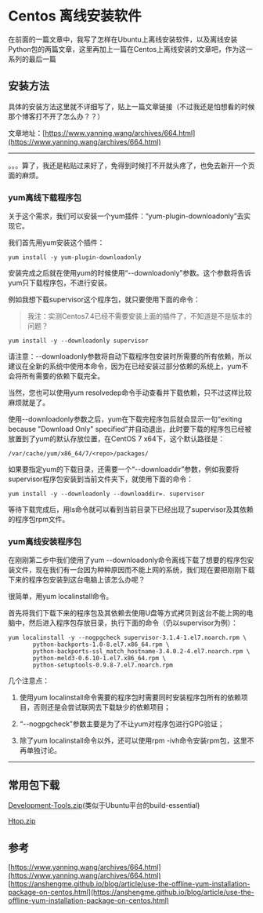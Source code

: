 # Centos 离线安装软件

在前面的一篇文章中，我写了怎样在Ubuntu上离线安装软件，以及离线安装Python包的两篇文章，这里再加上一篇在Centos上离线安装的文章吧，作为这一系列的最后一篇

## 安装方法

具体的安装方法这里就不详细写了，贴上一篇文章链接（不过我还是怕想看的时候那个博客打不开了怎么办？？）

文章地址：[https://www.yanning.wang/archives/664.html](https://www.yanning.wang/archives/664.html)

---

。。。算了，我还是粘贴过来好了，免得到时候打不开就头疼了，也免去新开一个页面的麻烦。

### yum离线下载程序包

关于这个需求，我们可以安装一个yum插件：“yum-plugin-downloadonly”去实现它。

我们首先用yum安装这个插件：

```Shell
yum install -y yum-plugin-downloadonly
```

安装完成之后就在使用yum的时候使用“--downloadonly”参数。这个参数将告诉yum只下载程序包，不进行安装。

例如我想下载supervisor这个程序包，就只要使用下面的命令：

> 我注：实测Centos7.4已经不需要安装上面的插件了，不知道是不是版本的问题？

```
yum install -y --downloadonly supervisor
```

请注意：--downloadonly参数将自动下载程序包安装时所需要的所有依赖，所以建议在全新的系统中使用本命令，因为在已经安装过部分依赖的系统上，yum不会将所有需要的依赖下载完全。

当然，您也可以使用yum resolvedep命令手动查看并下载依赖，只不过这样比较麻烦就是了。

使用--downloadonly参数之后，yum在下载完程序包后就会显示一句“exiting because "Download Only" specified”并自动退出，此时要下载的程序包已经被放置到了yum的默认存放位置，在CentOS 7 x64下，这个默认路径是：

```
/var/cache/yum/x86_64/7/<repo>/packages/
```

如果要指定yum的下载目录，还需要一个“--downloaddir”参数，例如我要将supervisor程序包安装到当前文件夹下，就使用下面的命令：

```
yum install -y --downloadonly --downloaddir=. supervisor
```

等待下载完成后，用ls命令就可以看到当前目录下已经出现了supervisor及其依赖的程序包rpm文件。

### yum离线安装程序包

在刚刚第二步中我们使用了yum --downloadonly命令离线下载了想要的程序包安装文件，现在我们有一台因为种种原因而不能上网的系统，我们现在要把刚刚下载下来的程序包安装到这台电脑上该怎么办呢？

很简单，用yum localinstall命令。

首先将我们下载下来的程序包及其依赖去使用U盘等方式拷贝到这台不能上网的电脑中，然后进入程序包存放目录，执行下面的命令（仍以supervisor为例）：

```
yum localinstall -y --nogpgcheck supervisor-3.1.4-1.el7.noarch.rpm \
       python-backports-1.0-8.el7.x86_64.rpm \
       python-backports-ssl_match_hostname-3.4.0.2-4.el7.noarch.rpm \
       python-meld3-0.6.10-1.el7.x86_64.rpm \
       python-setuptools-0.9.8-7.el7.noarch.rpm
```

几个注意点：

1. 使用yum localinstall命令需要的程序包时需要同时安装程序包所有的依赖项目，否则还是会尝试联网去下载缺少的依赖项目；

2. “--nogpgcheck”参数主要是为了不让yum对程序包进行GPG验证；

3. 除了yum localinstall命令以外，还可以使用rpm -ivh命令安装rpm包，这里不再单独讨论。

---

## 常用包下载

[Development-Tools.zip](https://cloud.veir.me/index.php?share/file&user=1&sid=k69tQ7EB)(类似于Ubuntu平台的build-essential)

[Htop.zip](https://cloud.veir.me/index.php?share/file&user=1&sid=eryQzsYu)

## 参考

[https://www.yanning.wang/archives/664.html](https://www.yanning.wang/archives/664.html)
[https://anshengme.github.io/blog/article/use-the-offline-yum-installation-package-on-centos.html](https://anshengme.github.io/blog/article/use-the-offline-yum-installation-package-on-centos.html)